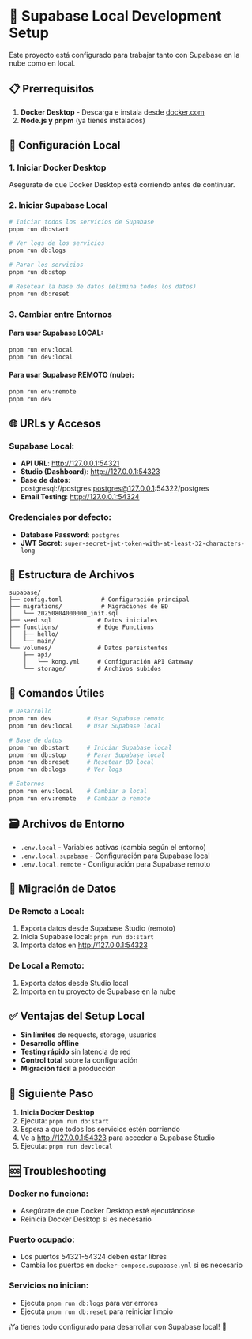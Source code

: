 # 🚀 Supabase Local Development Setup

Este proyecto está configurado para trabajar tanto con Supabase en la nube como en local.

## 📋 Prerrequisitos

1. **Docker Desktop** - Descarga e instala desde [docker.com](https://www.docker.com/products/docker-desktop/)
2. **Node.js y pnpm** (ya tienes instalados)

## 🔧 Configuración Local

### 1. Iniciar Docker Desktop
Asegúrate de que Docker Desktop esté corriendo antes de continuar.

### 2. Iniciar Supabase Local
```bash
# Iniciar todos los servicios de Supabase
pnpm run db:start

# Ver logs de los servicios
pnpm run db:logs

# Parar los servicios
pnpm run db:stop

# Resetear la base de datos (elimina todos los datos)
pnpm run db:reset
```

### 3. Cambiar entre Entornos

#### Para usar Supabase LOCAL:
```bash
pnpm run env:local
pnpm run dev:local
```

#### Para usar Supabase REMOTO (nube):
```bash
pnpm run env:remote
pnpm run dev
```

## 🌐 URLs y Accesos

### Supabase Local:
- **API URL**: http://127.0.0.1:54321
- **Studio (Dashboard)**: http://127.0.0.1:54323
- **Base de datos**: postgresql://postgres:postgres@127.0.0.1:54322/postgres
- **Email Testing**: http://127.0.0.1:54324

### Credenciales por defecto:
- **Database Password**: `postgres`
- **JWT Secret**: `super-secret-jwt-token-with-at-least-32-characters-long`

## 📁 Estructura de Archivos

```
supabase/
├── config.toml           # Configuración principal
├── migrations/           # Migraciones de BD
│   └── 20250804000000_init.sql
├── seed.sql             # Datos iniciales
├── functions/           # Edge Functions
│   ├── hello/
│   └── main/
└── volumes/             # Datos persistentes
    ├── api/
    │   └── kong.yml     # Configuración API Gateway
    └── storage/         # Archivos subidos
```

## 🔄 Comandos Útiles

```bash
# Desarrollo
pnpm run dev          # Usar Supabase remoto
pnpm run dev:local    # Usar Supabase local

# Base de datos
pnpm run db:start     # Iniciar Supabase local
pnpm run db:stop      # Parar Supabase local
pnpm run db:reset     # Resetear BD local
pnpm run db:logs      # Ver logs

# Entornos
pnpm run env:local    # Cambiar a local
pnpm run env:remote   # Cambiar a remoto
```

## 🗃️ Archivos de Entorno

- `.env.local` - Variables activas (cambia según el entorno)
- `.env.local.supabase` - Configuración para Supabase local
- `.env.local.remote` - Configuración para Supabase remoto

## 🔀 Migración de Datos

### De Remoto a Local:
1. Exporta datos desde Supabase Studio (remoto)
2. Inicia Supabase local: `pnpm run db:start`
3. Importa datos en http://127.0.0.1:54323

### De Local a Remoto:
1. Exporta datos desde Studio local
2. Importa en tu proyecto de Supabase en la nube

## ✅ Ventajas del Setup Local

- **Sin límites** de requests, storage, usuarios
- **Desarrollo offline**
- **Testing rápido** sin latencia de red
- **Control total** sobre la configuración
- **Migración fácil** a producción

## 🚀 Siguiente Paso

1. **Inicia Docker Desktop**
2. Ejecuta: `pnpm run db:start`
3. Espera a que todos los servicios estén corriendo
4. Ve a http://127.0.0.1:54323 para acceder a Supabase Studio
5. Ejecuta: `pnpm run dev:local`

## 🆘 Troubleshooting

### Docker no funciona:
- Asegúrate de que Docker Desktop esté ejecutándose
- Reinicia Docker Desktop si es necesario

### Puerto ocupado:
- Los puertos 54321-54324 deben estar libres
- Cambia los puertos en `docker-compose.supabase.yml` si es necesario

### Servicios no inician:
- Ejecuta `pnpm run db:logs` para ver errores
- Ejecuta `pnpm run db:reset` para reiniciar limpio

¡Ya tienes todo configurado para desarrollar con Supabase local! 🎉
